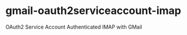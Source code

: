 gmail-oauth2serviceaccount-imap
===============================

OAuth2 Service Account Authenticated IMAP with GMail